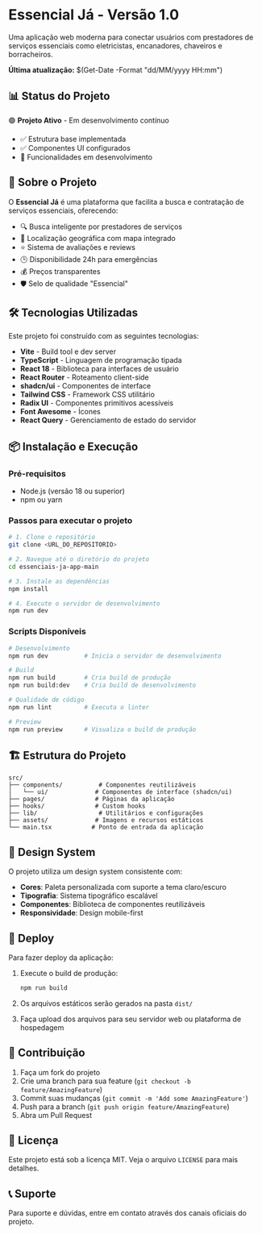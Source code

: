 # Essencial Já - Versão 1.0

Uma aplicação web moderna para conectar usuários com prestadores de serviços essenciais como eletricistas, encanadores, chaveiros e borracheiros.

**Última atualização:** $(Get-Date -Format "dd/MM/yyyy HH:mm")

## 📊 Status do Projeto

🟢 **Projeto Ativo** - Em desenvolvimento contínuo
- ✅ Estrutura base implementada
- ✅ Componentes UI configurados
- 🔄 Funcionalidades em desenvolvimento

## 🚀 Sobre o Projeto

O **Essencial Já** é uma plataforma que facilita a busca e contratação de serviços essenciais, oferecendo:

- 🔍 Busca inteligente por prestadores de serviços
- 📍 Localização geográfica com mapa integrado
- ⭐ Sistema de avaliações e reviews
- 🕒 Disponibilidade 24h para emergências
- 💰 Preços transparentes
- 🛡️ Selo de qualidade "Essencial"

## 🛠️ Tecnologias Utilizadas

Este projeto foi construído com as seguintes tecnologias:

- **Vite** - Build tool e dev server
- **TypeScript** - Linguagem de programação tipada
- **React 18** - Biblioteca para interfaces de usuário
- **React Router** - Roteamento client-side
- **shadcn/ui** - Componentes de interface
- **Tailwind CSS** - Framework CSS utilitário
- **Radix UI** - Componentes primitivos acessíveis
- **Font Awesome** - Ícones
- **React Query** - Gerenciamento de estado do servidor

## 📦 Instalação e Execução

### Pré-requisitos

- Node.js (versão 18 ou superior)
- npm ou yarn

### Passos para executar o projeto

```bash
# 1. Clone o repositório
git clone <URL_DO_REPOSITORIO>

# 2. Navegue até o diretório do projeto
cd essenciais-ja-app-main

# 3. Instale as dependências
npm install

# 4. Execute o servidor de desenvolvimento
npm run dev
```

### Scripts Disponíveis

```bash
# Desenvolvimento
npm run dev          # Inicia o servidor de desenvolvimento

# Build
npm run build        # Cria build de produção
npm run build:dev    # Cria build de desenvolvimento

# Qualidade de código
npm run lint         # Executa o linter

# Preview
npm run preview      # Visualiza o build de produção
```

## 🏗️ Estrutura do Projeto

```
src/
├── components/          # Componentes reutilizáveis
│   └── ui/             # Componentes de interface (shadcn/ui)
├── pages/              # Páginas da aplicação
├── hooks/              # Custom hooks
├── lib/                 # Utilitários e configurações
├── assets/             # Imagens e recursos estáticos
└── main.tsx           # Ponto de entrada da aplicação
```

## 🎨 Design System

O projeto utiliza um design system consistente com:

- **Cores**: Paleta personalizada com suporte a tema claro/escuro
- **Tipografia**: Sistema tipográfico escalável
- **Componentes**: Biblioteca de componentes reutilizáveis
- **Responsividade**: Design mobile-first

## 🚀 Deploy

Para fazer deploy da aplicação:

1. Execute o build de produção:
   ```bash
   npm run build
   ```

2. Os arquivos estáticos serão gerados na pasta `dist/`

3. Faça upload dos arquivos para seu servidor web ou plataforma de hospedagem

## 🤝 Contribuição

1. Faça um fork do projeto
2. Crie uma branch para sua feature (`git checkout -b feature/AmazingFeature`)
3. Commit suas mudanças (`git commit -m 'Add some AmazingFeature'`)
4. Push para a branch (`git push origin feature/AmazingFeature`)
5. Abra um Pull Request

## 📄 Licença

Este projeto está sob a licença MIT. Veja o arquivo `LICENSE` para mais detalhes.

## 📞 Suporte

Para suporte e dúvidas, entre em contato através dos canais oficiais do projeto.